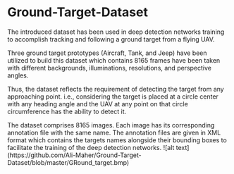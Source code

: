# Ground-Target-Dataset
The introduced dataset has been used in deep detection networks training to accomplish tracking and following a ground target from a flying UAV.

<p>Three ground target prototypes (Aircraft, Tank, and Jeep) have been utilized to build this dataset which contains 8165 frames have been taken with different backgrounds, illuminations, resolutions, and perspective angles.

<p>Thus, the dataset reflects the requirement of detecting the target from any approaching point. i.e., considering the target is placed at a circle center with any heading angle and the UAV at any point on that circle circumference has the ability to detect it.
<p>The dataset comprises 8165 images. Each image has its corresponding annotation file with the same name. The annotation files are given in XML format which contains the targets names alongside their bounding boxes to facilitate the training of the deep detection networks.
![alt text](https://github.com/Ali-Maher/Ground-Target-Dataset/blob/master/GRound_target.bmp)


